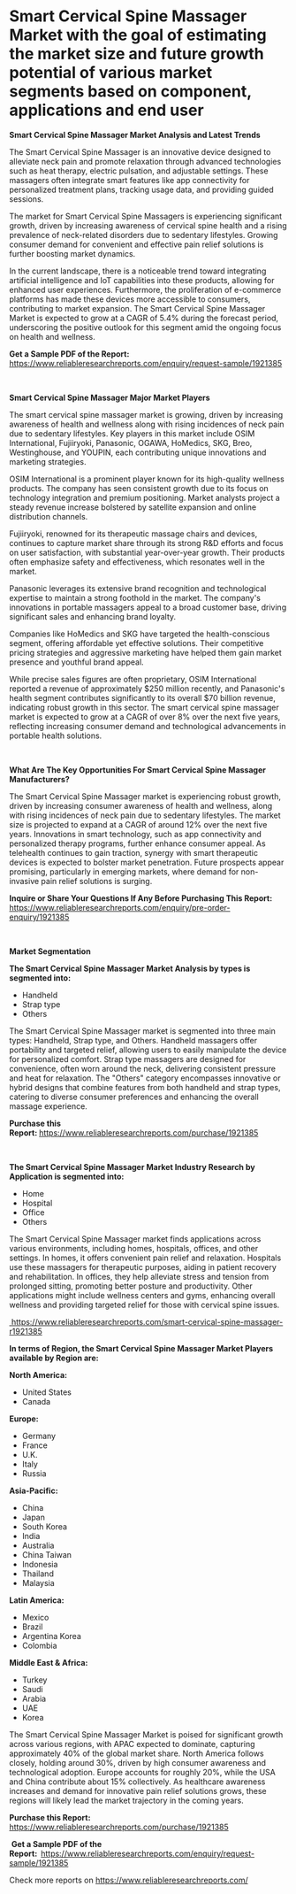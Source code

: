 <p><h1>Smart Cervical Spine Massager Market with the goal of estimating the market size and future growth potential of various market segments based on component, applications and end user</h1></p><p><strong>Smart Cervical Spine Massager Market Analysis and Latest Trends</strong></p>
<p><p>The Smart Cervical Spine Massager is an innovative device designed to alleviate neck pain and promote relaxation through advanced technologies such as heat therapy, electric pulsation, and adjustable settings. These massagers often integrate smart features like app connectivity for personalized treatment plans, tracking usage data, and providing guided sessions. </p><p>The market for Smart Cervical Spine Massagers is experiencing significant growth, driven by increasing awareness of cervical spine health and a rising prevalence of neck-related disorders due to sedentary lifestyles. Growing consumer demand for convenient and effective pain relief solutions is further boosting market dynamics. </p><p>In the current landscape, there is a noticeable trend toward integrating artificial intelligence and IoT capabilities into these products, allowing for enhanced user experiences. Furthermore, the proliferation of e-commerce platforms has made these devices more accessible to consumers, contributing to market expansion. The Smart Cervical Spine Massager Market is expected to grow at a CAGR of 5.4% during the forecast period, underscoring the positive outlook for this segment amid the ongoing focus on health and wellness.</p></p>
<p><strong>Get a Sample PDF of the Report:&nbsp;</strong> <a href="https://www.reliableresearchreports.com/enquiry/request-sample/1921385?utm_campaign=3359&utm_medium=2&utm_source=Github&utm_content=ia&utm_term=06042025&utm_id=smart-cervical-spine-massager">https://www.reliableresearchreports.com/enquiry/request-sample/1921385</a></p>
<p>&nbsp;</p>
<p><strong>Smart Cervical Spine Massager Major Market Players</strong></p>
<p><p>The smart cervical spine massager market is growing, driven by increasing awareness of health and wellness along with rising incidences of neck pain due to sedentary lifestyles. Key players in this market include OSIM International, Fujiiryoki, Panasonic, OGAWA, HoMedics, SKG, Breo, Westinghouse, and YOUPIN, each contributing unique innovations and marketing strategies.</p><p>OSIM International is a prominent player known for its high-quality wellness products. The company has seen consistent growth due to its focus on technology integration and premium positioning. Market analysts project a steady revenue increase bolstered by satellite expansion and online distribution channels.</p><p>Fujiiryoki, renowned for its therapeutic massage chairs and devices, continues to capture market share through its strong R&D efforts and focus on user satisfaction, with substantial year-over-year growth. Their products often emphasize safety and effectiveness, which resonates well in the market.</p><p>Panasonic leverages its extensive brand recognition and technological expertise to maintain a strong foothold in the market. The company's innovations in portable massagers appeal to a broad customer base, driving significant sales and enhancing brand loyalty.</p><p>Companies like HoMedics and SKG have targeted the health-conscious segment, offering affordable yet effective solutions. Their competitive pricing strategies and aggressive marketing have helped them gain market presence and youthful brand appeal.</p><p>While precise sales figures are often proprietary, OSIM International reported a revenue of approximately $250 million recently, and Panasonic's health segment contributes significantly to its overall $70 billion revenue, indicating robust growth in this sector. The smart cervical spine massager market is expected to grow at a CAGR of over 8% over the next five years, reflecting increasing consumer demand and technological advancements in portable health solutions.</p></p>
<p>&nbsp;</p>
<p><strong>What Are The Key Opportunities For Smart Cervical Spine Massager Manufacturers?</strong></p>
<p><p>The Smart Cervical Spine Massager market is experiencing robust growth, driven by increasing consumer awareness of health and wellness, along with rising incidences of neck pain due to sedentary lifestyles. The market size is projected to expand at a CAGR of around 12% over the next five years. Innovations in smart technology, such as app connectivity and personalized therapy programs, further enhance consumer appeal. As telehealth continues to gain traction, synergy with smart therapeutic devices is expected to bolster market penetration. Future prospects appear promising, particularly in emerging markets, where demand for non-invasive pain relief solutions is surging.</p></p>
<p><strong>Inquire or Share Your Questions If Any Before Purchasing This Report:</strong> <a href="https://www.reliableresearchreports.com/enquiry/pre-order-enquiry/1921385?utm_campaign=3359&utm_medium=2&utm_source=Github&utm_content=ia&utm_term=06042025&utm_id=smart-cervical-spine-massager">https://www.reliableresearchreports.com/enquiry/pre-order-enquiry/1921385</a></p>
<p>&nbsp;</p>
<p><strong>Market Segmentation</strong></p>
<p><strong>The Smart Cervical Spine Massager Market Analysis by types is segmented into:</strong></p>
<p><ul><li>Handheld</li><li>Strap type</li><li>Others</li></ul></p>
<p><p>The Smart Cervical Spine Massager market is segmented into three main types: Handheld, Strap type, and Others. Handheld massagers offer portability and targeted relief, allowing users to easily manipulate the device for personalized comfort. Strap type massagers are designed for convenience, often worn around the neck, delivering consistent pressure and heat for relaxation. The "Others" category encompasses innovative or hybrid designs that combine features from both handheld and strap types, catering to diverse consumer preferences and enhancing the overall massage experience.</p></p>
<p><strong>Purchase this Report:&nbsp;</strong><a href="https://www.reliableresearchreports.com/purchase/1921385?utm_campaign=3359&utm_medium=2&utm_source=Github&utm_content=ia&utm_term=06042025&utm_id=smart-cervical-spine-massager">https://www.reliableresearchreports.com/purchase/1921385</a></p>
<p>&nbsp;</p>
<p><strong>The Smart Cervical Spine Massager Market Industry Research by Application is segmented into:</strong></p>
<p><ul><li>Home</li><li>Hospital</li><li>Office</li><li>Others</li></ul></p>
<p><p>The Smart Cervical Spine Massager market finds applications across various environments, including homes, hospitals, offices, and other settings. In homes, it offers convenient pain relief and relaxation. Hospitals use these massagers for therapeutic purposes, aiding in patient recovery and rehabilitation. In offices, they help alleviate stress and tension from prolonged sitting, promoting better posture and productivity. Other applications might include wellness centers and gyms, enhancing overall wellness and providing targeted relief for those with cervical spine issues.</p></p>
<p><a href="https://www.reliableresearchreports.com/smart-cervical-spine-massager-r1921385?utm_campaign=3359&utm_medium=2&utm_source=Github&utm_content=ia&utm_term=06042025&utm_id=smart-cervical-spine-massager">&nbsp;https://www.reliableresearchreports.com/smart-cervical-spine-massager-r1921385</a></p>
<p><strong>In terms of Region, the Smart Cervical Spine Massager Market Players available by Region are:</strong></p>
<p>
    <p> <strong> North America: </strong>
        <ul>
            <li>United States</li>
            <li>Canada</li>
        </ul>
        </p> 
    <p> <strong> Europe: </strong>
        <ul>
            <li>Germany</li>
            <li>France</li>
            <li>U.K.</li>
            <li>Italy</li>
            <li>Russia</li>
        </ul>
        </p> 
    <p> <strong> Asia-Pacific: </strong>
        <ul>
            <li>China</li>
            <li>Japan</li>
            <li>South Korea</li>
            <li>India</li>
            <li>Australia</li>
            <li>China Taiwan</li>
            <li>Indonesia</li>
            <li>Thailand</li>
            <li>Malaysia</li>
        </ul>
        </p> 
    <p> <strong> Latin America: </strong>
        <ul>
            <li>Mexico</li>
            <li>Brazil</li>
            <li>Argentina Korea</li>
            <li>Colombia</li>
        </ul>
        </p> 
    <p> <strong> Middle East & Africa: </strong>
        <ul>
            <li>Turkey</li>
            <li>Saudi</li>
            <li>Arabia</li>
            <li>UAE</li>
            <li>Korea</li>
        </ul>
    </p>
    </p>
<p><p>The Smart Cervical Spine Massager Market is poised for significant growth across various regions, with APAC expected to dominate, capturing approximately 40% of the global market share. North America follows closely, holding around 30%, driven by high consumer awareness and technological adoption. Europe accounts for roughly 20%, while the USA and China contribute about 15% collectively. As healthcare awareness increases and demand for innovative pain relief solutions grows, these regions will likely lead the market trajectory in the coming years.</p></p>
<p><strong>Purchase this Report: </strong><a href="https://www.reliableresearchreports.com/purchase/1921385?utm_campaign=3359&utm_medium=2&utm_source=Github&utm_content=ia&utm_term=06042025&utm_id=smart-cervical-spine-massager">https://www.reliableresearchreports.com/purchase/1921385</a></p>
<p>&nbsp;<strong>Get a Sample PDF of the Report:&nbsp;&nbsp;</strong><a href="https://www.reliableresearchreports.com/enquiry/request-sample/1921385?utm_campaign=3359&utm_medium=2&utm_source=Github&utm_content=ia&utm_term=06042025&utm_id=smart-cervical-spine-massager">https://www.reliableresearchreports.com/enquiry/request-sample/1921385</a></p>
<p><strong></strong></p>
<p>Check more reports on <a href="https://www.reliableresearchreports.com/?utm_campaign=3359&utm_medium=2&utm_source=Github&utm_content=ia&utm_term=06042025&utm_id=smart-cervical-spine-massager">https://www.reliableresearchreports.com/</a></p>